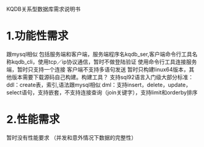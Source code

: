 KQDB关系型数据库需求说明书

# 1.功能性需求

跟mysql相似
包括服务端和客户端，服务端程序名kqdb_ser,客户端命令行工具名称kqdb_cli，使用tcp／ip协议通信，暂时不做登陆验证
使用命令行工具连接服务端，暂时只支持一个连接
客户端不支持多语句发送
暂时只构建linux64版本，其他版本需要下载源码自己构建。构建工具？
支持sql92语言入门级大部分标准：
ddl：create表，索引,语法跟mysql相似
dml：支持insert，delete，update，select语句，支持嵌套，不支持连接查询（join关键字），支持limit和orderby排序

# 2.性能需求

暂时没有性能要求
（并发和意外情况下数据的完整性）
